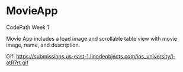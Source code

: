 # MovieApp

CodePath Week 1

Movie App includes a load image and scrollable table view with movie image, name, and description. 

Gif: https://submissions.us-east-1.linodeobjects.com/ios_university/l-atR7rt.gif
